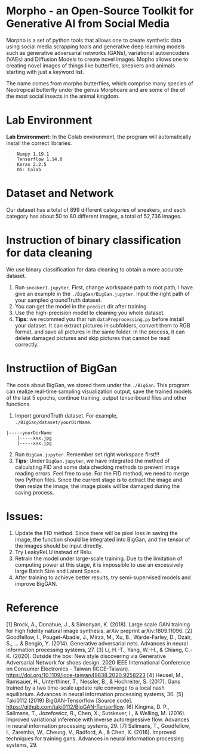 # Morpho - an Open-Source Toolkit for Generative AI from Social Media

Morpho is a set of python tools that allows one to create synthetic data using social media scrapping tools and generative deep learning models such as generative adversarial networks (GANs), variational autoencoders (VAEs) and Diffusion Models to create novel images. Mopho allows one to creating novel images of things like butterfies, sneakers and animals starting with just a keyword list.

The name comes from morpho butterflies, which comprise many species of Neotropical butterfly under the genus Morphoare and are some of the of the most social insects in the animal kingdom.

# Lab Environment
**Lab Environment:**
In the Colab environment, the program will automatically install the correct libraries.
```
    Numpy 1.19.1
    Tensorflow 1.14.0
    Keras 2.2.5
    OS: Colab
```
# Dataset and Network
Our dataset has a total of 899 different categories of sneakers, and each category has about 50 to 80 different images, a total of 52,736 images.


# Instruction of binary classification for data cleaning

We use binary classification for data cleaning to obtain a more accurate dataset.

1. Run `sneaker1.jupyter`. First, change workspace path to root path, I have give an example in the `./BigGan/BigGan.jupyter`. Input the right path of your sampled groundTruth dataset.
2. You can get the model in the `predict` dir after training
3. Use the high-precision model to cleaning you whole dataset.
4. **Tips:** we recommed you that run `dataPreprocessing.py` before install your dataset. It can extract pictures in subfolders, convert them to RGB format, and save all pictures in the same folder. In the process, it can delete damaged pictures and skip pictures that cannot be read correctly.

# Instructiion of BigGan

The code about BigGan, we stored them under the `./BigGan`. This program can realize real-time sampling visualization output, save the trained models of the last 5 epochs, continue training, output tensorboard files and other functions.

1. Import gorundTruth dataset. For example, `./BigGan/dataset/yourDirName`.
```
|-----yourDirName
    |-----xxx.jpg
    |-----xxx.jpg
```
2. Run `BigGan.jupyter`. Remember set right workspace first!!!
3. **Tips:** Under `BigGan.jupyter`, we have integrated the method of calculating FID and some data checking methods to prevent image reading errors. Feel free to use. For the FID method, we need to merge two Python files. Since the current stage is to extract the image and then resize the image, the image pixels will be damaged during the saving process.

# Issues:

1. Update the FID method. Since there will be pixel loss in saving the image, the function should be integrated into BigGan, and the tensor of the images should be input directly.
2. Try LeakyReLU instead of Relu.
3. Retrain the model under large-scale training. Due to the limitation of computing power at this stage, it is impossible to use an excessively large Batch Size and Latent Space.
4. After training to achieve better results, try semi-supervised models and improve BigGAN.

# Reference
[1] Brock, A., Donahue, J., & Simonyan, K. (2018). Large scale GAN training for high fidelity natural image synthesis. arXiv preprint arXiv:1809.11096.
[2] Goodfellow, I., Pouget-Abadie, J., Mirza, M., Xu, B., Warde-Farley, D., Ozair, S., ... & Bengio, Y. (2014). Generative adversarial nets. Advances in neural information processing systems, 27.
[3] Li, H.-T., Yang, W.-H., & Chiang, C.-K. (2020). Outside the box: New style discovering via    Generative Adversarial Network for shoes design. 2020 IEEE International Conference on Consumer Electronics - Taiwan (ICCE-Taiwan). https://doi.org/10.1109/icce-taiwan49838.2020.9258223 
[4] Heusel, M., Ramsauer, H., Unterthiner, T., Nessler, B., & Hochreiter, S. (2017). Gans trained by a two time-scale update rule converge to a local nash equilibrium. Advances in neural information processing systems, 30.
[5] Taki0112 (2019) BigGAN-Tensorflow [Source code]. https://github.com/taki0112/BigGAN-Tensorflow.
[6] Kingma, D. P., Salimans, T., Jozefowicz, R., Chen, X., Sutskever, I., & Welling, M. (2016). Improved variational inference with inverse autoregressive flow. Advances in neural information processing systems, 29.
[7] Salimans, T., Goodfellow, I., Zaremba, W., Cheung, V., Radford, A., & Chen, X. (2016). Improved techniques for training gans. Advances in neural information processing systems, 29.








